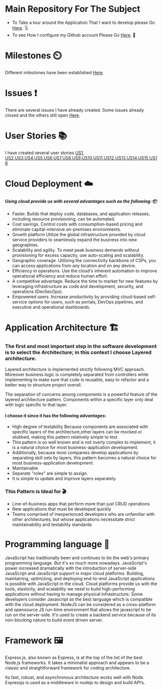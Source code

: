 

# Main Repository For The Subject
- To Take a tour around the Application That I want to develop please Go [Here](https://github.com/khawla-k-banydomi/ActivityScheduler/blob/main/doc/Description.md). 🗓️
- To see How I configure my Github account Please Go [Here](https://github.com/khawla-k-banydomi/ActivityScheduler/blob/main/doc/Configuration.md). 🔧

# Milestones ⏲️
Different milestones have been established [Here](https://github.com/khawla-k-banydomi/ActivityScheduler/milestones).
# Issues ❗
There are several issues I have already created.
Some issues already closed and the others still open [Here](https://github.com/khawla-k-banydomi/ActivityScheduler/issues).
# User Stories 📚
I have created several user stories [US1](https://github.com/khawla-k-banydomi/ActivityScheduler/issues/4), [US2](https://github.com/khawla-k-banydomi/ActivityScheduler/issues/5),[US3](https://github.com/khawla-k-banydomi/ActivityScheduler/issues/6),[US4](https://github.com/khawla-k-banydomi/ActivityScheduler/issues/7),[US5](https://github.com/khawla-k-banydomi/ActivityScheduler/issues/8),[US6](https://github.com/khawla-k-banydomi/ActivityScheduler/issues/9),[US7](https://github.com/khawla-k-banydomi/ActivityScheduler/issues/10),[US8](https://github.com/khawla-k-banydomi/ActivityScheduler/issues/11),[US9](https://github.com/khawla-k-banydomi/ActivityScheduler/issues/12),[US10](https://github.com/khawla-k-banydomi/ActivityScheduler/issues/13),[US11](https://github.com/khawla-k-banydomi/ActivityScheduler/issues/14),[US12](https://github.com/khawla-k-banydomi/ActivityScheduler/issues/15),[US13](https://github.com/khawla-k-banydomi/ActivityScheduler/issues/16),[US14](https://github.com/khawla-k-banydomi/ActivityScheduler/issues/17),[US15](https://github.com/khawla-k-banydomi/ActivityScheduler/issues/18),[US16](https://github.com/khawla-k-banydomi/ActivityScheduler/issues/19) 


# Cloud Deployment ☁️
#### *Using cloud provide us with several advantages such as the following:* 📦
- Faster. Builds that deploy code, databases, and application releases, including resource provisioning, can be automated.
- Cost savings. Control costs with consumption-based pricing and eliminate capital-intensive on-premises environments.
- Growth platform Utilize the global infrastructure provided by cloud service providers to seamlessly expand the business into new geographies.
- Scalability and agility. To meet peak business demands without provisioning for excess capacity, use auto-scaling and scalability.
- Geographic coverage. Utilizing the connectivity backbone of CSPs, you can access applications from any location and on any device.
- Efficiency in operations. Use the cloud's inherent automation to improve operational efficiency and reduce human effort.
- A competitive advantage. Reduce the time to market for new features by leveraging infrastructure as code and development, security, and operations (DevSecOps).
- Empowered users. Increase productivity by providing cloud-based self-service options for users, such as portals, DevOps pipelines, and executive and operational dashboards.
 
 
 
 # Application Architecture 🏗️
### The first and most important step in the software development is to select the Architecture; in this context I choose Layered architecture.

Layered architecture is implemented strictly following MVC approach. Moreover business logic is 
completely separated from controllers while implementing to make sure that code is reusable, 
easy to refactor and a better way to structure project overall.

The separation of concerns among components is a powerful feature of the layered architecture pattern.
Components within a specific layer only deal with logic specific to that layer.


#### I choose it since it has the following *advantages*:
- High degree of testability Because components are associated with specific layers of the architecture,other layers can be mocked or stubbed, making this pattern relatively simple to test.
- This pattern is so well known and is not overly complex to implement, it is a natural choice for most business-application development.
- Additionally, because most companies develop applications by separating skill sets by layers, this pattern becomes a natural choice for most business-application development.
- Maintainable
- Separate "roles" are simple to assign.
- It is simple to update and improve layers separately.

### This Pattern is Ideal for    🎬

- Line-of-business apps that perform more than just CRUD operations
- New applications that must be developed quickly
- Teams comprised of inexperienced developers who are unfamiliar with other architectures, but whose applications necessitate strict maintainability and testability standards

 
 
 

# Programming language 📜
JavaScript has traditionally been and continues to be the web's primary programming language. But it's so much more nowadays. JavaScript's power increased dramatically with the introduction of server-side JavaScript and JavaScript support in major cloud platforms. Building, maintaining, optimizing, and deploying end-to-end JavaScript applications is possible with JavaScript in the cloud.
Cloud platforms provide us with the tools, elasticity, and scalability we need to build high-performing applications without having to manage physical infrastructure. 
Some developers consider Javascript as the best language which is compatible with the cloud deployment.
NodeJS can be considered as a cross-platform and opensource JS run-time environment that allows the javascript to be run on the server-side.
It's used to create a backend service because of its non-blocking nature to build event driven server.



# Framework 🖼️
Express.js, also known as Express, is at the top of the list of the best Node.js frameworks. It takes a minimalist approach and appears to be a classic and straightforward framework for coding architecture.

Its fast, robust, and asynchronous architecture works well with Node. Expressjs is used as a middleware in nodejs to design and build API’s.
